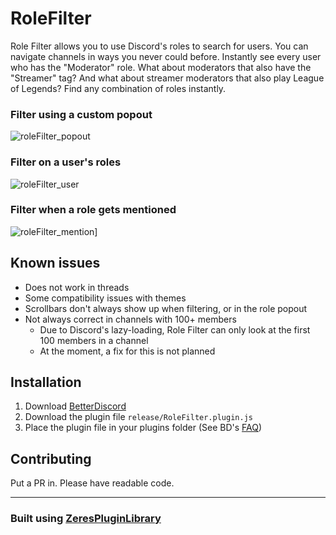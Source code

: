 # RoleFilter

Role Filter allows you to use Discord's roles to search for users. You can navigate channels in ways you never could before. Instantly see every user who has the "Moderator" role. What about moderators that also have the "Streamer" tag? And what about streamer moderators that also play League of Legends? Find any combination of roles instantly. 

### Filter using a custom popout
![roleFilter_popout](https://user-images.githubusercontent.com/14335486/154116979-f9d5e9f4-8e44-4b43-8ba5-17472d9202e8.gif)

### Filter on a user's roles
![roleFilter_user](https://user-images.githubusercontent.com/14335486/154116998-64d85aaf-7ba1-4677-b1d3-6976dc9aabb0.gif)

### Filter when a role gets mentioned
![roleFilter_mention](https://user-images.githubusercontent.com/14335486/154117020-b3ab68dc-8623-4a89-b38e-7ad8a432e389.gif)]

## Known issues
- Does not work in threads
- Some compatibility issues with themes
- Scrollbars don't always show up when filtering, or in the role popout
- Not always correct in channels with 100+ members
  - Due to Discord's lazy-loading, Role Filter can only look at the first 100 members in a channel
  - At the moment, a fix for this is not planned

## Installation
1. Download [BetterDiscord](https://betterdiscord.app/)
2. Download the plugin file `release/RoleFilter.plugin.js`
3. Place the plugin file in your plugins folder (See BD's [FAQ](https://betterdiscord.app/FAQ))

## Contributing

Put a PR in. Please have readable code.

---

### Built using [ZeresPluginLibrary](https://betterdiscord.app/plugin/ZeresPluginLibrary)
